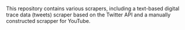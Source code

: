 This repository contains various scrapers, including a text-based digital trace data (tweets) scraper based on the Twitter API and a manually constructed scrapper for YouTube.
